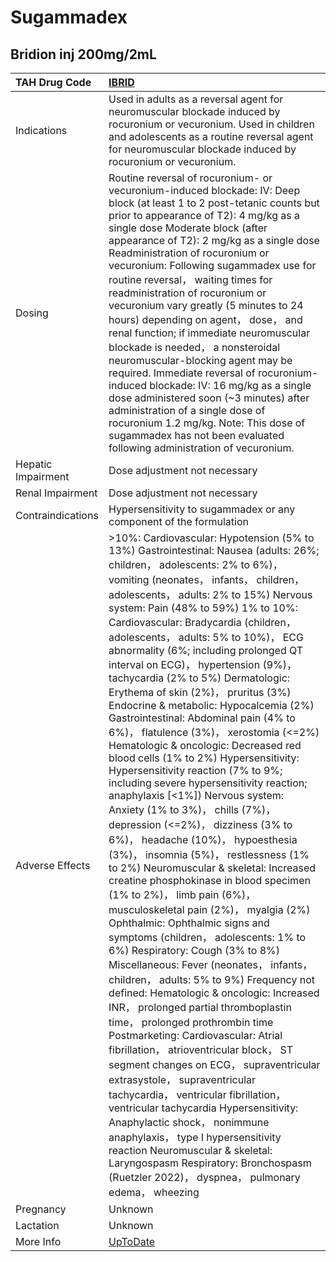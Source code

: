 # Sugammadex

## Bridion inj 200mg/2mL

| TAH Drug Code      | [IBRID](https://www.tahsda.org.tw/drugs/hissearch.php?drug_code=IBRID)                                                                                                                                                                                                                                                                                                                                                                                                                                                                                                                                                                                                                                                                                                                                                                                                                                                                                                                                                                                                                                                                                                                                                                                                                                                                                                                                                                                                                                                                                                                                                                                                                                                                                                                                                                                                                                            |
|:-------------------|:------------------------------------------------------------------------------------------------------------------------------------------------------------------------------------------------------------------------------------------------------------------------------------------------------------------------------------------------------------------------------------------------------------------------------------------------------------------------------------------------------------------------------------------------------------------------------------------------------------------------------------------------------------------------------------------------------------------------------------------------------------------------------------------------------------------------------------------------------------------------------------------------------------------------------------------------------------------------------------------------------------------------------------------------------------------------------------------------------------------------------------------------------------------------------------------------------------------------------------------------------------------------------------------------------------------------------------------------------------------------------------------------------------------------------------------------------------------------------------------------------------------------------------------------------------------------------------------------------------------------------------------------------------------------------------------------------------------------------------------------------------------------------------------------------------------------------------------------------------------------------------------------------------------|
| Indications        | Used in adults as a reversal agent for neuromuscular blockade induced by rocuronium or vecuronium. Used in children and adolescents as a routine reversal agent for neuromuscular blockade induced by rocuronium or vecuronium.                                                                                                                                                                                                                                                                                                                                                                                                                                                                                                                                                                                                                                                                                                                                                                                                                                                                                                                                                                                                                                                                                                                                                                                                                                                                                                                                                                                                                                                                                                                                                                                                                                                                                   |
| Dosing             | Routine reversal of rocuronium- or vecuronium-induced blockade: IV: Deep block (at least 1 to 2 post-tetanic counts but prior to appearance of T2): 4 mg/kg as a single dose Moderate block (after appearance of T2): 2 mg/kg as a single dose Readministration of rocuronium or vecuronium: Following sugammadex use for routine reversal， waiting times for readministration of rocuronium or vecuronium vary greatly (5 minutes to 24 hours) depending on agent， dose， and renal function; if immediate neuromuscular blockade is needed， a nonsteroidal neuromuscular-blocking agent may be required. Immediate reversal of rocuronium-induced blockade: IV: 16 mg/kg as a single dose administered soon (~3 minutes) after administration of a single dose of rocuronium 1.2 mg/kg. Note: This dose of sugammadex has not been evaluated following administration of vecuronium.                                                                                                                                                                                                                                                                                                                                                                                                                                                                                                                                                                                                                                                                                                                                                                                                                                                                                                                                                                                                                         |
| Hepatic Impairment | Dose adjustment not necessary                                                                                                                                                                                                                                                                                                                                                                                                                                                                                                                                                                                                                                                                                                                                                                                                                                                                                                                                                                                                                                                                                                                                                                                                                                                                                                                                                                                                                                                                                                                                                                                                                                                                                                                                                                                                                                                                                     |
| Renal Impairment   | Dose adjustment not necessary                                                                                                                                                                                                                                                                                                                                                                                                                                                                                                                                                                                                                                                                                                                                                                                                                                                                                                                                                                                                                                                                                                                                                                                                                                                                                                                                                                                                                                                                                                                                                                                                                                                                                                                                                                                                                                                                                     |
| Contraindications  | Hypersensitivity to sugammadex or any component of the formulation                                                                                                                                                                                                                                                                                                                                                                                                                                                                                                                                                                                                                                                                                                                                                                                                                                                                                                                                                                                                                                                                                                                                                                                                                                                                                                                                                                                                                                                                                                                                                                                                                                                                                                                                                                                                                                                |
| Adverse Effects    | >10%: Cardiovascular: Hypotension (5% to 13%) Gastrointestinal: Nausea (adults: 26%; children， adolescents: 2% to 6%)， vomiting (neonates， infants， children， adolescents， adults: 2% to 15%) Nervous system: Pain (48% to 59%) 1% to 10%: Cardiovascular: Bradycardia (children， adolescents， adults: 5% to 10%)， ECG abnormality (6%; including prolonged QT interval on ECG)， hypertension (9%)， tachycardia (2% to 5%) Dermatologic: Erythema of skin (2%)， pruritus (3%) Endocrine & metabolic: Hypocalcemia (2%) Gastrointestinal: Abdominal pain (4% to 6%)， flatulence (3%)， xerostomia (<=2%) Hematologic & oncologic: Decreased red blood cells (1% to 2%) Hypersensitivity: Hypersensitivity reaction (7% to 9%; including severe hypersensitivity reaction; anaphylaxis [<1%]) Nervous system: Anxiety (1% to 3%)， chills (7%)， depression (<=2%)， dizziness (3% to 6%)， headache (10%)， hypoesthesia (3%)， insomnia (5%)， restlessness (1% to 2%) Neuromuscular & skeletal: Increased creatine phosphokinase in blood specimen (1% to 2%)， limb pain (6%)， musculoskeletal pain (2%)， myalgia (2%) Ophthalmic: Ophthalmic signs and symptoms (children， adolescents: 1% to 6%) Respiratory: Cough (3% to 8%) Miscellaneous: Fever (neonates， infants， children， adults: 5% to 9%) Frequency not defined: Hematologic & oncologic: Increased INR， prolonged partial thromboplastin time， prolonged prothrombin time Postmarketing: Cardiovascular: Atrial fibrillation， atrioventricular block， ST segment changes on ECG， supraventricular extrasystole， supraventricular tachycardia， ventricular fibrillation， ventricular tachycardia Hypersensitivity: Anaphylactic shock， nonimmune anaphylaxis， type I hypersensitivity reaction Neuromuscular & skeletal: Laryngospasm Respiratory: Bronchospasm (Ruetzler 2022)， dyspnea， pulmonary edema， wheezing |
| Pregnancy          | Unknown                                                                                                                                                                                                                                                                                                                                                                                                                                                                                                                                                                                                                                                                                                                                                                                                                                                                                                                                                                                                                                                                                                                                                                                                                                                                                                                                                                                                                                                                                                                                                                                                                                                                                                                                                                                                                                                                                                           |
| Lactation          | Unknown                                                                                                                                                                                                                                                                                                                                                                                                                                                                                                                                                                                                                                                                                                                                                                                                                                                                                                                                                                                                                                                                                                                                                                                                                                                                                                                                                                                                                                                                                                                                                                                                                                                                                                                                                                                                                                                                                                           |
| More Info          | [UpToDate](https://www.uptodate.com/contents/sugammadex-drug-information)                                                                                                                                                                                                                                                                                                                                                                                                                                                                                                                                                                                                                                                                                                                                                                                                                                                                                                                                                                                                                                                                                                                                                                                                                                                                                                                                                                                                                                                                                                                                                                                                                                                                                                                                                                                                                                         |

